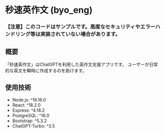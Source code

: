 # 秒速英作文 (byo_eng)
### 【注意】このコードはサンプルです。高度なセキュリティやエラーハンドリング等は実装されていない場合があります。
## 概要
「秒速英作文」はChatGPTを利用した英作文支援アプリです。
ユーザーが日常的な英文を瞬時に作成するのを助けます。

## 使用技術
- Node.js: ^18.16.0
- React: ^18.2.0
- Express: ^4.18.2
- PostgreSQL: ^16.0
- Bootstrap: ^5.3.2
- ChatGPT-Turbo: ^3.5
